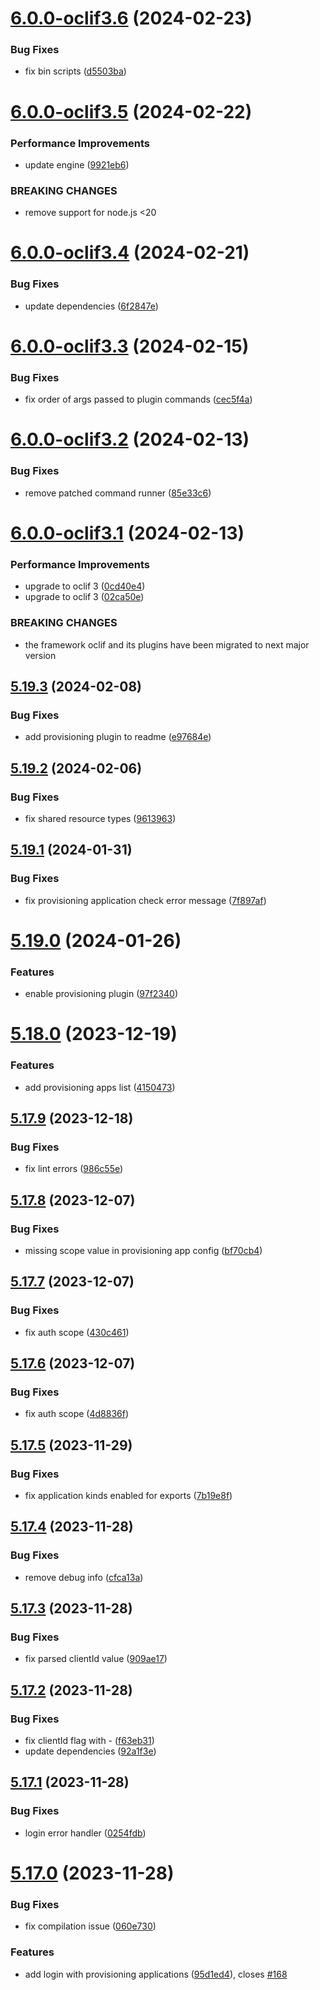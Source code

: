 # [6.0.0-oclif3.6](https://github.com/commercelayer/commercelayer-cli/compare/v6.0.0-oclif3.5...v6.0.0-oclif3.6) (2024-02-23)


### Bug Fixes

* fix bin scripts ([d5503ba](https://github.com/commercelayer/commercelayer-cli/commit/d5503bad43d83ba54854b7d5b52c08df6dbcaf7f))

# [6.0.0-oclif3.5](https://github.com/commercelayer/commercelayer-cli/compare/v6.0.0-oclif3.4...v6.0.0-oclif3.5) (2024-02-22)


### Performance Improvements

* update engine ([9921eb6](https://github.com/commercelayer/commercelayer-cli/commit/9921eb6dfcbb700ecbc204806e95813a56b539c4))


### BREAKING CHANGES

* remove support for node.js <20

# [6.0.0-oclif3.4](https://github.com/commercelayer/commercelayer-cli/compare/v6.0.0-oclif3.3...v6.0.0-oclif3.4) (2024-02-21)


### Bug Fixes

* update dependencies ([6f2847e](https://github.com/commercelayer/commercelayer-cli/commit/6f2847ef3997a395988ddfaac50e159aeb18d97a))

# [6.0.0-oclif3.3](https://github.com/commercelayer/commercelayer-cli/compare/v6.0.0-oclif3.2...v6.0.0-oclif3.3) (2024-02-15)


### Bug Fixes

* fix order of args passed to plugin commands ([cec5f4a](https://github.com/commercelayer/commercelayer-cli/commit/cec5f4ac65f737c018fd91e9a87f51926fe4ceda))

# [6.0.0-oclif3.2](https://github.com/commercelayer/commercelayer-cli/compare/v6.0.0-oclif3.1...v6.0.0-oclif3.2) (2024-02-13)


### Bug Fixes

* remove patched command runner ([85e33c6](https://github.com/commercelayer/commercelayer-cli/commit/85e33c68ab81d017db52530fb5e9ebcefc908434))

# [6.0.0-oclif3.1](https://github.com/commercelayer/commercelayer-cli/compare/v5.19.3...v6.0.0-oclif3.1) (2024-02-13)


### Performance Improvements

* upgrade to oclif 3 ([0cd40e4](https://github.com/commercelayer/commercelayer-cli/commit/0cd40e4660ecbc78fbcc98ebfbbf234f5a9d0d25))
* upgrade to oclif 3 ([02ca50e](https://github.com/commercelayer/commercelayer-cli/commit/02ca50eda4703ef799c1b72914f9bfa46c7bbb44))


### BREAKING CHANGES

* the framework oclif and its plugins have been migrated to next major version

## [5.19.3](https://github.com/commercelayer/commercelayer-cli/compare/v5.19.2...v5.19.3) (2024-02-08)


### Bug Fixes

* add provisioning plugin to readme ([e97684e](https://github.com/commercelayer/commercelayer-cli/commit/e97684e443bf4a38cd32eac029e435a692bea864))

## [5.19.2](https://github.com/commercelayer/commercelayer-cli/compare/v5.19.1...v5.19.2) (2024-02-06)


### Bug Fixes

* fix shared resource types ([9613963](https://github.com/commercelayer/commercelayer-cli/commit/9613963b95fc4805bbc98e1f8ac2cb4b54421b3f))

## [5.19.1](https://github.com/commercelayer/commercelayer-cli/compare/v5.19.0...v5.19.1) (2024-01-31)


### Bug Fixes

* fix provisioning application check error message ([7f897af](https://github.com/commercelayer/commercelayer-cli/commit/7f897af203f030781bfbb2905cc6b965aa4f94be))

# [5.19.0](https://github.com/commercelayer/commercelayer-cli/compare/v5.18.0...v5.19.0) (2024-01-26)


### Features

* enable provisioning plugin ([97f2340](https://github.com/commercelayer/commercelayer-cli/commit/97f2340ad7f6f96c8d459831994853c9ea719ccb))

# [5.18.0](https://github.com/commercelayer/commercelayer-cli/compare/v5.17.9...v5.18.0) (2023-12-19)


### Features

* add provisioning apps list ([4150473](https://github.com/commercelayer/commercelayer-cli/commit/41504738ed63eef22c076a6c135f39f9b75ec87e))

## [5.17.9](https://github.com/commercelayer/commercelayer-cli/compare/v5.17.8...v5.17.9) (2023-12-18)


### Bug Fixes

* fix lint errors ([986c55e](https://github.com/commercelayer/commercelayer-cli/commit/986c55e00d06637ca7f5aa143c44764510b80110))

## [5.17.8](https://github.com/commercelayer/commercelayer-cli/compare/v5.17.7...v5.17.8) (2023-12-07)


### Bug Fixes

* missing scope value in provisioning app config ([bf70cb4](https://github.com/commercelayer/commercelayer-cli/commit/bf70cb44f07aac4b95ee202b4d8eb50d04a196d2))

## [5.17.7](https://github.com/commercelayer/commercelayer-cli/compare/v5.17.6...v5.17.7) (2023-12-07)


### Bug Fixes

* fix auth scope ([430c461](https://github.com/commercelayer/commercelayer-cli/commit/430c4610789f969ad6ae0ad6e0d74bff4db171a8))

## [5.17.6](https://github.com/commercelayer/commercelayer-cli/compare/v5.17.5...v5.17.6) (2023-12-07)


### Bug Fixes

* fix auth scope ([4d8836f](https://github.com/commercelayer/commercelayer-cli/commit/4d8836f5603c22c68b93a89390cf05ca78f9d01f))

## [5.17.5](https://github.com/commercelayer/commercelayer-cli/compare/v5.17.4...v5.17.5) (2023-11-29)


### Bug Fixes

* fix application kinds enabled for exports ([7b19e8f](https://github.com/commercelayer/commercelayer-cli/commit/7b19e8f09d0e55e8d9aac478f1f984f9120b0bd8))

## [5.17.4](https://github.com/commercelayer/commercelayer-cli/compare/v5.17.3...v5.17.4) (2023-11-28)


### Bug Fixes

* remove debug info ([cfca13a](https://github.com/commercelayer/commercelayer-cli/commit/cfca13a5252f6bafaae02677914bdbbd08c7c2f4))

## [5.17.3](https://github.com/commercelayer/commercelayer-cli/compare/v5.17.2...v5.17.3) (2023-11-28)


### Bug Fixes

* fix parsed clientId value ([909ae17](https://github.com/commercelayer/commercelayer-cli/commit/909ae171541c2c195a4c1f196ecde5145b8810fa))

## [5.17.2](https://github.com/commercelayer/commercelayer-cli/compare/v5.17.1...v5.17.2) (2023-11-28)


### Bug Fixes

* fix clientId flag with - ([f63eb31](https://github.com/commercelayer/commercelayer-cli/commit/f63eb31d92c5397abecab6035971a911dadc48ee))
* update dependencies ([92a1f3e](https://github.com/commercelayer/commercelayer-cli/commit/92a1f3ec7c1fcb6ef0332c835acd5f63ad30811a))

## [5.17.1](https://github.com/commercelayer/commercelayer-cli/compare/v5.17.0...v5.17.1) (2023-11-28)


### Bug Fixes

* login error handler ([0254fdb](https://github.com/commercelayer/commercelayer-cli/commit/0254fdbc72a852484948cc6dc39e4b150fb7531e))

# [5.17.0](https://github.com/commercelayer/commercelayer-cli/compare/v5.16.0...v5.17.0) (2023-11-28)


### Bug Fixes

* fix compilation issue ([060e730](https://github.com/commercelayer/commercelayer-cli/commit/060e7303823c94f05085373dc60b5e6c95f776c7))


### Features

* add login with provisioning applications ([95d1ed4](https://github.com/commercelayer/commercelayer-cli/commit/95d1ed4cdb87254b78fba446227cfca0c34b0f69)), closes [#168](https://github.com/commercelayer/commercelayer-cli/issues/168)
